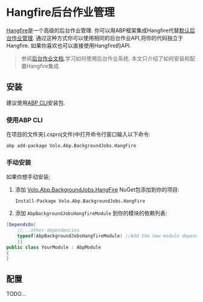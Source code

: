 # Hangfire后台作业管理

[Hangfire](https://www.hangfire.io/)是一个高级的后台作业管理. 你可以用ABP框架集成Hangfire代替[默认后台作业管理](Background-Jobs.md). 通过这种方式你可以使用相同的后台作业API,将你的代码独立于Hangfire. 如果你喜欢也可以直接使用Hangfire的API.

> 参阅[后台作业文档](Background-Jobs.md),学习如何使用后台作业系统. 本文只介绍了如何安装和配置Hangfire集成.

## 安装

建议使用[ABP CLI](CLI.md)安装包.

### 使用ABP CLI

在项目的文件夹(.csproj文件)中打开命令行窗口输入以下命令:

````bash
abp add-package Volo.Abp.BackgroundJobs.HangFire
````

### 手动安装

如果你想手动安装;

1. 添加 [Volo.Abp.BackgroundJobs.HangFire](https://www.nuget.org/packages/Volo.Abp.BackgroundJobs.HangFire) NuGet包添加到你的项目:

   ````
   Install-Package Volo.Abp.BackgroundJobs.HangFire
   ````

2. 添加 `AbpBackgroundJobsHangfireModule` 到你的模块的依赖列表:

````csharp
[DependsOn(
    //...other dependencies
    typeof(AbpBackgroundJobsHangfireModule) //Add the new module dependency
    )]
public class YourModule : AbpModule
{
}
````

## 配置

TODO...